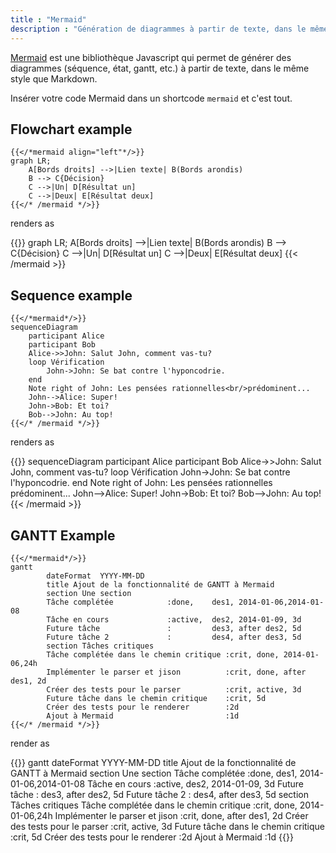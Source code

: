 ```yaml
---
title : "Mermaid"
description : "Génération de diagrammes à partir de texte, dans le même style que Markdown"
---
```


[Mermaid](https://mermaidjs.github.io/) est une bibliothèque Javascript qui permet de générer des diagrammes (séquence,
état, gantt, etc.) à partir de texte, dans le même style que Markdown.

Insérer votre code Mermaid dans un shortcode `mermaid` et c'est tout.

## Flowchart example

	{{</*mermaid align="left"*/>}}
	graph LR;
		A[Bords droits] -->|Lien texte| B(Bords arondis)
    	B --> C{Décision}
    	C -->|Un| D[Résultat un]
    	C -->|Deux| E[Résultat deux]
    {{</* /mermaid */>}}

renders as

{{<mermaid align="left">}} graph LR; A[Bords droits] -->|Lien texte| B(Bords arondis)
B --> C{Décision} C -->|Un| D[Résultat un]
C -->|Deux| E[Résultat deux]
{{< /mermaid >}}

## Sequence example

	{{</*mermaid*/>}}
	sequenceDiagram
	    participant Alice
	    participant Bob
	    Alice->>John: Salut John, comment vas-tu?
	    loop Vérification
	        John->John: Se bat contre l'hyponcodrie.
	    end
	    Note right of John: Les pensées rationnelles<br/>prédominent...
	    John-->Alice: Super!
	    John->Bob: Et toi?
	    Bob-->John: Au top!
	{{</* /mermaid */>}}

renders as

{{<mermaid>}} sequenceDiagram participant Alice participant Bob Alice->>John: Salut John, comment vas-tu? loop
Vérification John->John: Se bat contre l'hyponcodrie. end Note right of John: Les pensées rationnelles<br/>
prédominent... John-->Alice: Super!
John->Bob: Et toi? Bob-->John: Au top!
{{< /mermaid >}}

## GANTT Example

	{{</*mermaid*/>}}
	gantt
	        dateFormat  YYYY-MM-DD
	        title Ajout de la fonctionnalité de GANTT à Mermaid
	        section Une section
	        Tâche complétée            :done,    des1, 2014-01-06,2014-01-08
	        Tâche en cours             :active,  des2, 2014-01-09, 3d
	        Future tâche               :         des3, after des2, 5d
	        Future tâche 2             :         des4, after des3, 5d
	        section Tâches critiques
	        Tâche complétée dans le chemin critique :crit, done, 2014-01-06,24h
	        Implémenter le parser et jison          :crit, done, after des1, 2d
	        Créer des tests pour le parser          :crit, active, 3d
	        Future tâche dans le chemin critique    :crit, 5d
	        Créer des tests pour le renderer        :2d
	        Ajout à Mermaid                      	:1d
	{{</* /mermaid */>}}

render as

{{<mermaid>}} gantt dateFormat YYYY-MM-DD title Ajout de la fonctionnalité de GANTT à Mermaid section Une section Tâche
complétée            :done, des1, 2014-01-06,2014-01-08 Tâche en cours             :active, des2, 2014-01-09, 3d Future
tâche               :         des3, after des2, 5d Future tâche 2             :         des4, after des3, 5d section
Tâches critiques Tâche complétée dans le chemin critique :crit, done, 2014-01-06,24h Implémenter le parser et
jison          :crit, done, after des1, 2d Créer des tests pour le parser             :crit, active, 3d Future tâche
dans le chemin critique        :crit, 5d Créer des tests pour le renderer           :2d Ajout à
Mermaid                      :1d {{</mermaid>}}